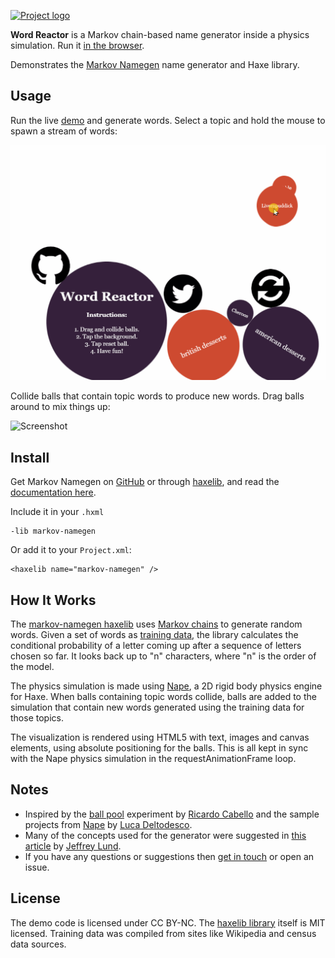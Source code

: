 [![Project logo](https://github.com/Tw1ddle/word-reactor/blob/master/screenshots/wordreactor_logo.png "Markov Procedural Word Reactor Simulation logo")](http://www.samcodes.co.uk/project/word-reactor/)

**Word Reactor** is a Markov chain-based name generator inside a physics simulation. Run it [in the browser](http://www.samcodes.co.uk/project/word-reactor/).

Demonstrates the [Markov Namegen](https://github.com/Tw1ddle/MarkovNameGenerator) name generator and Haxe library.

## Usage ##

Run the live [demo](http://www.samcodes.co.uk/project/word-reactor/) and generate words. Select a topic and hold the mouse to spawn a stream of words:

![Screenshot](https://github.com/Tw1ddle/word-reactor/blob/master/screenshots/screenshot2.gif?raw=true "Word Reactor spawning new words")

Collide balls that contain topic words to produce new words. Drag balls around to mix things up:

![Screenshot](https://github.com/Tw1ddle/word-reactor/blob/master/screenshots/screenshot3.gif?raw=true "Word Reactor dragging the topic balls around")

## Install ##

Get Markov Namegen on [GitHub](https://github.com/Tw1ddle/MarkovNameGenerator) or through [haxelib](http://lib.haxe.org/p/markov-namegen/), and read the [documentation here](http://tw1ddle.github.io/MarkovNameGenerator/).

Include it in your ```.hxml```
```
-lib markov-namegen
```

Or add it to your ```Project.xml```:
```
<haxelib name="markov-namegen" />
```

## How It Works ##

The [markov-namegen haxelib](http://lib.haxe.org/p/markov-namegen) uses [Markov chains](https://en.wikipedia.org/wiki/Markov_chain) to generate random words. Given a set of words as [training data](https://github.com/Tw1ddle/MarkovNameGenerator/tree/master/embed), the library calculates the conditional probability of a letter coming up after a sequence of letters chosen so far. It looks back up to "n" characters, where "n" is the order of the model.

The physics simulation is made using [Nape](https://github.com/deltaluca/nape), a 2D rigid body physics engine for Haxe. When balls containing topic words collide, balls are added to the simulation that contain new words generated using the training data for those topics.

The visualization is rendered using HTML5 with text, images and canvas elements, using absolute positioning for the balls. This is all kept in sync with the Nape physics simulation in the requestAnimationFrame loop.

## Notes ##
* Inspired by the [ball pool](http://mrdoob.com/projects/chromeexperiments/ball-pool/) experiment by [Ricardo Cabello](https://twitter.com/mrdoob) and the sample projects from [Nape](https://github.com/deltaluca/nape) by [Luca Deltodesco](https://github.com/deltaluca).
* Many of the concepts used for the generator were suggested in [this article](http://www.roguebasin.com/index.php?title=Names_from_a_high_order_Markov_Process_and_a_simplified_Katz_back-off_scheme) by [Jeffrey Lund](https://github.com/jlund3).
* If you have any questions or suggestions then [get in touch](http://samcodes.co.uk/contact) or open an issue.

## License ##
The demo code is licensed under CC BY-NC. The [haxelib library](http://lib.haxe.org/p/markov-namegen/) itself is MIT licensed. Training data was compiled from sites like Wikipedia and census data sources.